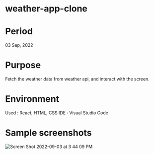 # weather-app-clone

# Period

03 Sep, 2022

# Purpose

Fetch the weather data from weather api, and interact with the screen.

# Environment

Used : React, HTML, CSS
IDE : Visual Studio Code

# Sample screenshots
![Screen Shot 2022-09-03 at 3 44 09 PM](https://user-images.githubusercontent.com/90344204/188288542-e3254d42-c4ba-4e30-85bf-3fcbb0d76f19.png)
